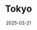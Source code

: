 ---
title: "Tokyo"
excerpt: "Where sakura blooms in the bustling metropolis."
gallery_name: "japan/tokyo"
date: 2025-03-21
header:
  overlay_image: voyage/japan/Tokyo-3v1.jpg
---